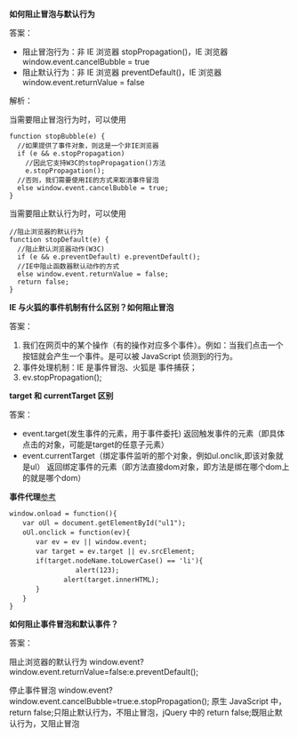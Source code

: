 **如何阻止冒泡与默认行为**

答案：

- 阻止冒泡行为：非 IE 浏览器 stopPropagation()，IE 浏览器 window.event.cancelBubble = true
- 阻止默认行为：非 IE 浏览器 preventDefault()，IE 浏览器 window.event.returnValue = false

解析：

当需要阻止冒泡行为时，可以使用

```
function stopBubble(e) {
  //如果提供了事件对象，则这是一个非IE浏览器
  if (e && e.stopPropagation)
    //因此它支持W3C的stopPropagation()方法
    e.stopPropagation();
  //否则，我们需要使用IE的方式来取消事件冒泡
  else window.event.cancelBubble = true;
}
```

当需要阻止默认行为时，可以使用

```
//阻止浏览器的默认行为
function stopDefault(e) {
  //阻止默认浏览器动作(W3C)
  if (e && e.preventDefault) e.preventDefault();
  //IE中阻止函数器默认动作的方式
  else window.event.returnValue = false;
  return false;
}
```





**IE 与火狐的事件机制有什么区别？如何阻止冒泡**

答案：

1. 我们在网页中的某个操作（有的操作对应多个事件）。例如：当我们点击一个按钮就会产生一个事件。是可以被 JavaScript 侦测到的行为。
2. 事件处理机制：IE 是事件冒泡、火狐是 事件捕获；
3. ev.stopPropagation();





**target 和 currentTarget 区别**

答案：

- event.target(发生事件的元素，用于事件委托)
  返回触发事件的元素（即具体点击的对象，可能是target的任意子元素）
- event.currentTarget（绑定事件监听的那个对象，例如ul.onclik,即该对象就是ul）
  返回绑定事件的元素（即方法直接dom对象，即方法是绑在哪个dom上的就是哪个dom）





**事件代理**[参考](https://juejin.im/post/6844903589052153869)

```
window.onload = function(){
　　var oUl = document.getElementById("ul1");
　　oUl.onclick = function(ev){
　　　　var ev = ev || window.event;
　　　　var target = ev.target || ev.srcElement;
　　　　if(target.nodeName.toLowerCase() == 'li'){
　 　　　　　　    alert(123);
　　　　　　　  alert(target.innerHTML);
　　　　}
　　}
}

```







**如何阻止事件冒泡和默认事件？**

答案：

阻止浏览器的默认行为 window.event?window.event.returnValue=false:e.preventDefault();

停止事件冒泡 window.event?window.event.cancelBubble=true:e.stopPropagation(); 原生 JavaScript 中，return false;只阻止默认行为，不阻止冒泡，jQuery 中的 return false;既阻止默认行为，又阻止冒泡